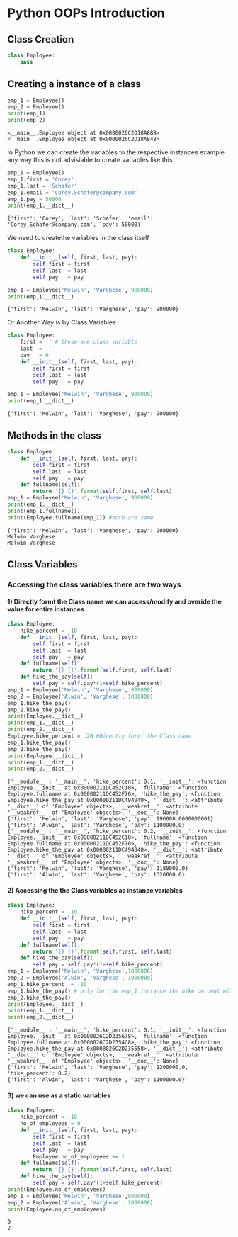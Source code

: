 # Python OOPs Introduction

## Class Creation


```python
class Employee:
    pass
```

## Creating a instance of a class


```python
emp_1 = Employee()
emp_2 = Employee()
print(emp_1)
print(emp_2)
```

    <__main__.Employee object at 0x0000026C2D18A888>
    <__main__.Employee object at 0x0000026C2D18A848>
    

In Python we can create the variables to the respective instances  example any way this is not advisiable to create variables like this


```python
emp_1 = Employee()
emp_1.first = 'Corey'
emp_1.last = 'Schafer'
emp_1.email = 'Corey.Schafer@company.com'
emp_1.pay = 50000  
print(emp_1.__dict__)
```

    {'first': 'Corey', 'last': 'Schafer', 'email': 'Corey.Schafer@company.com', 'pay': 50000}
    

We need to createthe variables in the class itself


```python
class Employee:
    def __init__(self, first, last, pay):
        self.first = first
        self.last  = last
        self.pay   = pay

emp_1 = Employee('Melwin', 'Varghese', 900000)
print(emp_1.__dict__)
```

    {'first': 'Melwin', 'last': 'Varghese', 'pay': 900000}
    

Or Another Way is by Class Variables


```python
class Employee:
    first = '' # these are class variable 
    last  = ''
    pay   = 0
    def __init__(self, first, last, pay):
        self.first = first
        self.last  = last
        self.pay   = pay 

emp_1 = Employee('Melwin', 'Varghese', 900000)
print(emp_1.__dict__)
```

    {'first': 'Melwin', 'last': 'Varghese', 'pay': 900000}
    

## Methods in the class


```python
class Employee:
    def __init__(self, first, last, pay):
        self.first = first
        self.last  = last
        self.pay   = pay
    def fullname(self):
        return '{} {}'.format(self.first, self.last)
emp_1 = Employee('Melwin', 'Varghese', 900000)
print(emp_1.__dict__)
print(emp_1.fullname())
print(Employee.fullname(emp_1)) #both are same
```

    {'first': 'Melwin', 'last': 'Varghese', 'pay': 900000}
    Melwin Varghese
    Melwin Varghese
    

## Class Variables 
### Accessing the class variables there are two ways 


 #### 1) Directly formt the Class name we can access/modify and overide the value for entire instances 


```python
class Employee:
    hike_percent = .10
    def __init__(self, first, last, pay):
        self.first = first
        self.last  = last
        self.pay   = pay
    def fullname(self):
        return '{} {}'.format(self.first, self.last)
    def hike_the_pay(self):
        self.pay = self.pay*(1+self.hike_percent)
emp_1 = Employee('Melwin', 'Varghese', 900000)
emp_2 = Employee('Alwin', 'Varghese', 1000000)
emp_1.hike_the_pay()
emp_2.hike_the_pay()
print(Employee.__dict__)
print(emp_1.__dict__)
print(emp_2.__dict__)
Employee.hike_percent = .20 #Directly formt the Class name
emp_1.hike_the_pay()
emp_2.hike_the_pay()
print(Employee.__dict__)
print(emp_1.__dict__)
print(emp_2.__dict__)
```

    {'__module__': '__main__', 'hike_percent': 0.1, '__init__': <function Employee.__init__ at 0x00000211DC452C10>, 'fullname': <function Employee.fullname at 0x00000211DC452F70>, 'hike_the_pay': <function Employee.hike_the_pay at 0x00000211DC494040>, '__dict__': <attribute '__dict__' of 'Employee' objects>, '__weakref__': <attribute '__weakref__' of 'Employee' objects>, '__doc__': None}
    {'first': 'Melwin', 'last': 'Varghese', 'pay': 990000.0000000001}
    {'first': 'Alwin', 'last': 'Varghese', 'pay': 1100000.0}
    {'__module__': '__main__', 'hike_percent': 0.2, '__init__': <function Employee.__init__ at 0x00000211DC452C10>, 'fullname': <function Employee.fullname at 0x00000211DC452F70>, 'hike_the_pay': <function Employee.hike_the_pay at 0x00000211DC494040>, '__dict__': <attribute '__dict__' of 'Employee' objects>, '__weakref__': <attribute '__weakref__' of 'Employee' objects>, '__doc__': None}
    {'first': 'Melwin', 'last': 'Varghese', 'pay': 1188000.0}
    {'first': 'Alwin', 'last': 'Varghese', 'pay': 1320000.0}
    

#### 2) Accessing the the Class variables as instance variables


```python
class Employee:
    hike_percent = .10
    def __init__(self, first, last, pay):
        self.first = first
        self.last  = last
        self.pay   = pay
    def fullname(self):
        return '{} {}'.format(self.first, self.last)
    def hike_the_pay(self):
        self.pay = self.pay*(1+self.hike_percent)
emp_1 = Employee('Melwin', 'Varghese',1000000)
emp_2 = Employee('Alwin', 'Varghese', 1000000)
emp_1.hike_percent  = .20
emp_1.hike_the_pay() # only for the emp_1 instance the hike percent will be 20% 
emp_2.hike_the_pay()
print(Employee.__dict__)
print(emp_1.__dict__)
print(emp_2.__dict__)
```

    {'__module__': '__main__', 'hike_percent': 0.1, '__init__': <function Employee.__init__ at 0x0000026C2D235678>, 'fullname': <function Employee.fullname at 0x0000026C2D2354C8>, 'hike_the_pay': <function Employee.hike_the_pay at 0x0000026C2D235558>, '__dict__': <attribute '__dict__' of 'Employee' objects>, '__weakref__': <attribute '__weakref__' of 'Employee' objects>, '__doc__': None}
    {'first': 'Melwin', 'last': 'Varghese', 'pay': 1200000.0, 'hike_percent': 0.2}
    {'first': 'Alwin', 'last': 'Varghese', 'pay': 1100000.0}
    

#### 3) we can use as a static variables 


```python
class Employee:
    hike_percent = .10
    no_of_employees = 0
    def __init__(self, first, last, pay):
        self.first = first
        self.last  = last
        self.pay   = pay
        Employee.no_of_employees += 1
    def fullname(self):
        return '{} {}'.format(self.first, self.last)
    def hike_the_pay(self):
        self.pay = self.pay*(1+self.hike_percent)
print(Employee.no_of_employees)        
emp_1 = Employee('Melwin', 'Varghese',900000)
emp_2 = Employee('Alwin', 'Varghese', 1000000)
print(Employee.no_of_employees) 
```

    0
    2
    


```python

```
